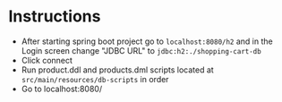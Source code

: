 # Instructions
* After starting spring boot project go to `localhost:8080/h2` and in the Login screen change "JDBC URL" to `jdbc:h2:./shopping-cart-db`
* Click connect
* Run product.ddl and products.dml scripts located at `src/main/resources/db-scripts` in order
* Go to localhost:8080/
